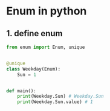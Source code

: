 # Enum in python

## 1. define enum

```python
from enum import Enum, unique


@unique
class Weekday(Enum):
    Sun = 1


def main():
    print(Weekday.Sun) # Weekday.Sun
    print(Weekday.Sun.value) # 1
```